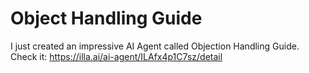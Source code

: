 # Object Handling Guide 

I just created an impressive AI Agent called Objection Handling Guide. 
Check it: https://illa.ai/ai-agent/ILAfx4p1C7sz/detail